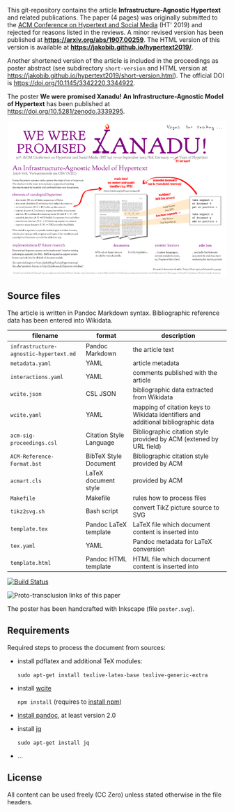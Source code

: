 This git-repository contains the article **Infrastructure-Agnostic Hypertext** and related publications.  The paper (4 pages) was originally submitted to the [ACM Conference on Hypertext and Social Media](https://ht.acm.org/ht2019/) (HT' 2019) and rejected for reasons listed in the reviews. A minor revised version has been published at **<https://arxiv.org/abs/1907.00259>**. The HTML version of this version is available at **<https://jakobib.github.io/hypertext2019/>**.

Another shortened version of the article is included in the proceedings as poster abstract (see subdirectory `short-version` and HTML version at <https://jakobib.github.io/hypertext2019/short-version.html>). The official DOI is <https://doi.org/10.1145/3342220.3344922>.

The poster **We were promised Xanadu! An Infrastructure-Agnostic Model of Hypertext** has been published at <https://doi.org/10.5281/zenodo.3339295>.

[![](poster.png)](https://doi.org/10.5281/zenodo.3339295)

## Source files

The article is written in Pandoc Markdown syntax. Bibliographic reference data has been entered into Wikidata.

| filename  | format | description |
|-----------|--------|-------------|
| `infrastructure-agnostic-hypertext.md` | Pandoc Markdown | the article text
| `metadata.yaml` | YAML | article metadata
| `interactions.yaml` | YAML | comments published with the article
| `wcite.json` | CSL JSON | bibliographic data extracted from Wikidata
| `wcite.yaml` | YAML | mapping of citation keys to Wikidata identifiers and additional bibliographic data
| `acm-sig-proceedings.csl` | Citation Style Language | Bibliographic citation style provided by ACM (extened by URL field)
| `ACM-Reference-Format.bst` | BibTeX Style Document | Bibliographic citation style provided by ACM
| `acmart.cls` | LaTeX document style  | provided by ACM
| `Makefile` | Makefile | rules how to process files
| `tikz2svg.sh` | Bash script | convert TikZ picture source to SVG
| `template.tex` | Pandoc LaTeX template | LaTeX file which document content is inserted into
| `tex.yaml` | YAML | Pandoc metadata for LaTeX conversion
| `template.html` | Pandoc HTML template | HTML file which document content is inserted into

[![Build Status](https://travis-ci.org/jakobib/hypertext2019.svg?branch=master)](https://travis-ci.org/jakobib/hypertext2019)

![Proto-transclusion links of this paper](https://jakobib.github.io/hypertext2019/this-articles-transclusion.svg)

The poster has been handcrafted with Inkscape (file `poster.svg`).

## Requirements

Required steps to process the document from sources:

* install pdflatex and additional TeX modules:

   `sudo apt-get install texlive-latex-base texlive-generic-extra`

* install [wcite](http://wikicite.org/wcite/)

   `npm install` (requires to [install npm](https://www.npmjs.com/get-npm))

* [install pandoc](https://pandoc.org/installing), at least version 2.0

* install [jq](https://stedolan.github.io/jq/)

   `sudo apt-get install jq`

* ...

## License

All content can be used freely (CC Zero) unless stated otherwise in the file headers.

